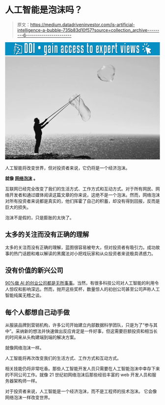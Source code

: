 # 人工智能是泡沫吗？

> 原文：<https://medium.datadriveninvestor.com/is-artificial-intelligence-a-bubble-735b83d10f57?source=collection_archive---------6----------------------->

[![](img/7aa0409c1419889ecbba14b032ff721a.png)](http://www.track.datadriveninvestor.com/1B9E)![](img/18ae1c302282318de137b5c1d0c22bef.png)

人工智能将改变世界，但对投资者来说，它仍将是一个经济泡沫。

**就像** [**网络泡沫**](https://en.wikipedia.org/wiki/Dot-com_bubble) **。**

互联网已经完全改变了我们的生活方式、工作方式和互动方式。对于所有网民、网络开发者和通过媒体阅读这篇文章的你来说，这绝不是一个泡沫。然而，网络泡沫对所有投资者来说都是真实的，他们挥霍了自己的积蓄，却没有得到回报，反而是巨大的损失。

泡沫不是假的，只是膨胀的太快了。

## 太多的关注而没有正确的理解

太多的关注而没有正确的理解，蓝图很容易被夸大，但对投资者有吸引力。成功故事的热门话题和难以解读的黑魔法对小把戏玩家和从众投资者来说极具诱惑力。

## 没有价值的新兴公司

[90%做 AI 的创业公司都是无所事事](https://inshorts.com/en/news/90-startups-doing-ai-are-doing-nothing-exflipkart-cpo-1514201657030)。当然，有很多科技公司对人工智能的利用令人惊叹和影响深远。然而，抛开这些奖杯，数量惊人的初创公司甚至公司声称人工智能纯属无稽之谈。

## 每个人都想自己动手做

从服装品牌到营销机构，许多公司开始建立内部数据科学团队，只是为了“参与其中”。采纳新的想法并快速做出反应肯定是一件好事，但这需要巨额投资和相当长的时间来从头构建端到端的解决方案。

就像网络泡沫一样。

人工智能将再次改变我们的生活方式、工作方式和互动方式。

相关技能仍将非常吃香。那些人工智能开发人员只需要在人工智能泡沫中幸存下来的不同公司工作。就像 21 世纪初网络泡沫后那些经验丰富的 web 开发人员和服务器架构师一样。

对于投资者来说，人工智能是一个经济泡沫，而不是工程师的技术泡沫。
它会像网络泡沫一样改变世界。